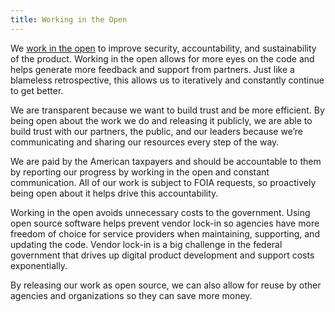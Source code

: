 ```yaml
---
title: Working in the Open
---
```

We <a href="https://open-source-guide.18f.gov/" target="_blank">work in the open</a> to improve security, accountability, and sustainability of the product. Working in the open allows for more eyes on the code and helps generate more feedback and support from partners. Just like a blameless retrospective, this allows us to iteratively and constantly continue to get better.

We are transparent because we want to build trust and be more efficient. By being open about the work we do and releasing it publicly, we are able to build trust with our partners, the public, and our leaders because we’re communicating and sharing our resources every step of the way.

We are paid by the American taxpayers and should be accountable to them by reporting our progress by working in the open and constant communication. All of our work is subject to FOIA requests, so proactively being open about it helps drive this accountability.

Working in the open avoids unnecessary costs to the government. Using open source software helps prevent vendor lock-in so agencies have more freedom of choice for service providers when maintaining, supporting, and updating the code. Vendor lock-in is a big challenge in the federal government that drives up digital product development and support costs exponentially. 

By releasing our work as open source, we can also allow for reuse by other agencies and organizations so they can save more money.


